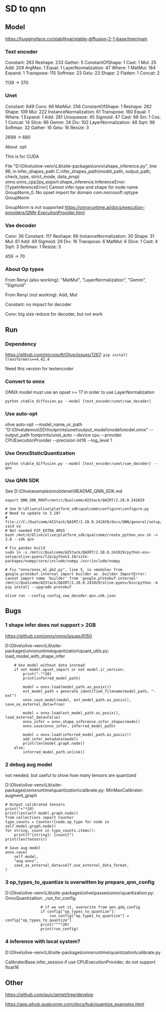 # SD to qnn
## Model

https://huggingface.co/stabilityai/stable-diffusion-2-1-base/tree/main

### Text encoder

Constant: 263
Reshape: 233
Gather: 5
ConstantOfShape: 1
Cast: 1
Mul: 25
Add: 209
ArgMax: 1
Equal: 1
LayerNormalization: 47
Where: 1
MatMul: 184
Expand: 1
Transpose: 115
Softmax: 23
Gelu: 23
Shape: 2
Flatten: 1
Concat: 2

1138 -> 370

### Unet

Constant: 649
Conv: 66
MatMul: 256
ConstantOfShape: 1
Reshape: 282
Shape: 109
Mul: 222
InstanceNormalization: 61
Transpose: 160
Equal: 1
Where: 1
Expand: 1
Add: 281
Unsqueeze: 45
Sigmoid: 47
Cast: 98
Sin: 1
Cos: 1
Concat: 14
Slice: 66
Gemm: 24
Div: 102
LayerNormalization: 48
Sqrt: 96
Softmax: 32
Gather: 16
Gelu: 16
Resize: 3

2699 -> 680

About .opt

This is for CUDA

File "D:\Olive\olive-venv\Lib\site-packages\onnx\shape_inference.py", line 96, in infer_shapes_path
    C.infer_shapes_path(model_path, output_path, check_type, strict_mode, data_prop)
onnx.onnx_cpp2py_export.shape_inference.InferenceError: [TypeInferenceError] Cannot infer type and shape for node name GroupNorm_0. No opset import for domain com.microsoft optype GroupNorm

GroupNorm is not supported https://onnxruntime.ai/docs/execution-providers/QNN-ExecutionProvider.html

### Vae decoder

Conv: 36
Constant: 117
Reshape: 66
InstanceNormalization: 30
Shape: 31
Mul: 61
Add: 49
Sigmoid: 29
Div: 16
Transpose: 6
MatMul: 6
Slice: 1
Cast: 4
Sqrt: 3
Softmax: 1
Resize: 3

459 -> 70

### About Op types

From Renyi (also working): "MatMul", "LayerNormalization", "Gemm", "Sigmoid"

From Renyi (not working): Add, Mul

Constant: no impact for decoder

Conv: big size reduce for decoder, but not work

## Run

### Dependency

https://github.com/microsoft/Olive/issues/1267: `pip install transformers==4.42.4`

Need this version for textencoder

### Convert to onnx

ONNX model must use an opset >= 17 in order to use LayerNormalization

`python stable_diffusion.py --model [text_encoder/unet/vae_decoder]`

### Use auto-opt

olive auto-opt --model_name_or_path "D:\Olive\demos\SD\footprints\unet\output_model\model\model.onnx" --output_path footprints/unet_auto --device cpu --provider CPUExecutionProvider --precision int16 --log_level 1

### Use OnnxStaticQuantization

`python stable_diffusion.py --model [text_encoder/unet/vae_decoder] --qnn`

### Use QNN SDK

See D:\Olive\examples\mobilenet\README_QNN_SDK.md

```
export QNN_SDK_ROOT=/mnt/c/Qualcomm/AIStack/QAIRT/2.28.0.241029

# See D:\Olive\olive\platform_sdk\qualcomm\configure\configure.py
# Need to update to 3.10?
# file:///C:/Qualcomm/AIStack/QAIRT/2.28.0.241029/docs/QNN/general/setup/linux_setup.html said so
# Not needed PIP_EXTRA_ARGS
bash /mnt/d/Olive/olive/platform_sdk/qualcomm/create_python_env.sh -v 3.8 --sdk qnn

# Fix pandas build
sudo ln -s /mnt/c/Qualcomm/AIStack/QAIRT/2.28.0.241029/python-env-setup/olive-pyenv/lib/python3.10/site-packages/numpy/core/include/numpy /usr/include/numpy

# Fix "onnx/onnx_ml_pb2.py", line 5, in <module> from google.protobuf.internal import builder as _builder ImportError: cannot import name 'builder' from 'google.protobuf.internal'
/mnt/c/Qualcomm/AIStack/QAIRT/2.28.0.241029/olive-pyenv/bin/python -m pip install --upgrade protobuf

olive run --config config_vae_decoder.qnn.sdk.json
```


## Bugs

### 1 shape infer does not support > 2GB

https://github.com/onnx/onnx/issues/6150

D:\Olive\olive-venv\Lib\site-packages\onnxruntime\quantization\quant_utils.py: load_model_with_shape_infer

```
    # Use model without data instead
    if not model.opset_import or not model.ir_version:
        print("-"*20)
        print(inferred_model_path)

        model = onnx.load(model_path.as_posix())
        ext_model_path = generate_identified_filename(model_path, "-ext")
        onnx.save_model(model, ext_model_path.as_posix(), save_as_external_data=True)

        model = onnx.load(ext_model_path.as_posix(), load_external_data=False)
        onnx_infer = onnx.shape_inference.infer_shapes(model)
        onnx.save(onnx_infer, inferred_model_path)

        model = onnx.load(inferred_model_path.as_posix())
        add_infer_metadata(model)
        print(len(model.graph.node))
    else:
        inferred_model_path.unlink()
```

### 2 debug aug model

not needed, but useful to show how many tensors are quantized

D:\Olive\olive-venv\Lib\site-packages\onnxruntime\quantization\calibrate.py: MinMaxCalibrater: augment_graph

```
# Output calibrated tensors
print("+"*20)
print(len(self.model.graph.node))
from collections import Counter
type_counts = Counter([node.op_type for node in self.model.graph.node])
for string, count in type_counts.items():
    print(f"{string}: {count}")
print(len(tensors))

# Save aug model
onnx.save(
    self.model,
    "aug.onnx",
    save_as_external_data=self.use_external_data_format,
)
```

### 3 op_types_to_quantize is overwitten by prepare_qnn_config

D:\Olive\olive-venv\Lib\site-packages\olive\passes\onnx\quantization.py: OnnxQuantization: _run_for_config

```
                # if we set it, overwrite from qnn_qdq_config
                if config["op_types_to_quantize"]:
                    run_config["op_types_to_quantize"] = config["op_types_to_quantize"]
                print("^"*20)
                print(run_config)
```

### 4 inference with local system?

D:\Olive\olive-venv\Lib\site-packages\onnxruntime\quantization\calibrate.py

CalibraterBase.infer_session if use CPUExecutionProvider, do not support float16

## Other

https://github.com/quic/aimet/tree/develop

https://app.aihub.qualcomm.com/docs/hub/quantize_examples.html


